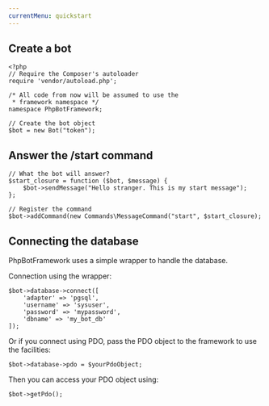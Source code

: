 ```yaml
---
currentMenu: quickstart
---
```


## Create a bot

~~~
<?php
// Require the Composer's autoloader
require 'vendor/autoload.php';

/* All code from now will be assumed to use the
 * framework namespace */
namespace PhpBotFramework;

// Create the bot object
$bot = new Bot("token");
~~~

## Answer the /start command

~~~
// What the bot will answer?
$start_closure = function ($bot, $message) {
    $bot->sendMessage("Hello stranger. This is my start message");
};

// Register the command
$bot->addCommand(new Commands\MessageCommand("start", $start_closure);
~~~

## Connecting the database

PhpBotFramework uses a simple wrapper to handle the database.

Connection using the wrapper:

~~~
$bot->database->connect([
    'adapter' => 'pgsql',
    'username' => 'sysuser',
    'password' => 'mypassword',
    'dbname' => 'my_bot_db'
]);
~~~

Or if you connect using PDO, pass the PDO object to the framework to use the facilities:

~~~
$bot->database->pdo = $yourPdoObject;
~~~

Then you can access your PDO object using:

~~~
$bot->getPdo();
~~~
